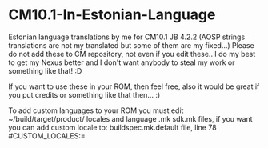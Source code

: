 CM10.1-In-Estonian-Language
===========================

Estonian language translations by me for CM10.1 JB 4.2.2 (AOSP strings translations are not my translated but some of them are my fixed...)
Please do not add these to CM repository, not even if you edit these..
I do my best to get my Nexus better and I don't want anybody to steal my work or something like that! :D

If you want to use these in your ROM, then feel free, also it would be great if you put credits or something like that then... :)

To add custom languages to your ROM you must edit ~/build/target/product/ locales and language .mk sdk.mk files, if you want you can add custom locale to: buildspec.mk.default file, line 78 #CUSTOM_LOCALES:=
